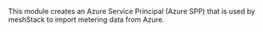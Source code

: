 This module creates an Azure Service Principal (Azure SPP) that is used by meshStack to import metering data from Azure.
